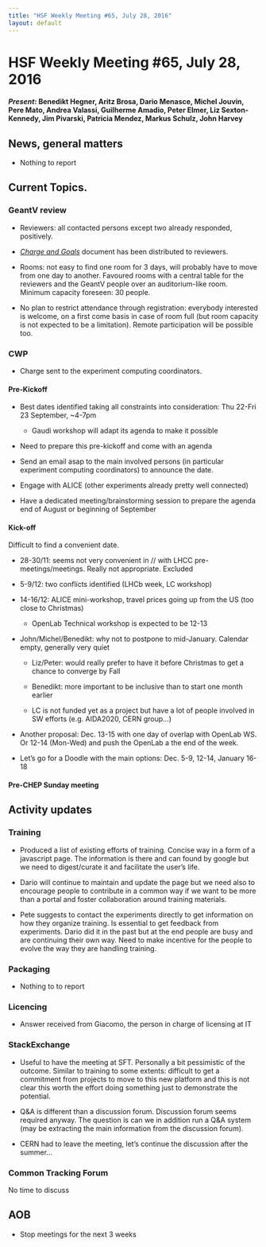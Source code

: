 ```yaml
---
title: "HSF Weekly Meeting #65, July 28, 2016"
layout: default
---
```


# HSF Weekly Meeting #65, July 28, 2016

#### *Present*: Benedikt Hegner, Aritz Brosa, Dario Menasce, Michel Jouvin, Pere Mato, Andrea Valassi, Guilherme Amadio, Peter Elmer, Liz Sexton-Kennedy, Jim Pivarski, Patricia Mendez, Markus Schulz, John Harvey

## News, general matters

-   Nothing to report

## Current Topics.

### GeantV review

-   Reviewers: all contacted persons except two already responded, positively.

-   [*Charge and Goals*](https://docs.google.com/document/d/104EPbRpOC6cqCtDF4tzHLE0KSrvlL2Ic_xexiDfYtO0/edit?usp=sharing) document has been distributed to reviewers.

-   Rooms: not easy to find one room for 3 days, will probably have to move from one day to another. Favoured rooms with a central table for the reviewers and the GeantV people over an auditorium-like room. Minimum capacity foreseen: 30 people.

-   No plan to restrict attendance through registration: everybody interested is welcome, on a first come basis in case of room full (but room capacity is not expected to be a limitation). Remote participation will be possible too.

### CWP

-   Charge sent to the experiment computing coordinators.

#### Pre-Kickoff

-   Best dates identified taking all constraints into consideration: Thu 22-Fri 23 September, ~4-7pm

    -   Gaudi workshop will adapt its agenda to make it possible

-   Need to prepare this pre-kickoff and come with an agenda

-   Send an email asap to the main involved persons (in particular experiment computing coordinators) to announce the date.

-   Engage with ALICE (other experiments already pretty well connected)

-   Have a dedicated meeting/brainstorming session to prepare the agenda end of August or beginning of September

#### Kick-off

Difficult to find a convenient date.

-   28-30/11: seems not very convenient in // with LHCC pre-meetings/meetings. Really not appropriate. Excluded

-   5-9/12: two conflicts identified (LHCb week, LC workshop)

-   14-16/12: ALICE mini-workshop, travel prices going up from the US (too close to Christmas)

    -   OpenLab Technical workshop is expected to be 12-13

-   John/Michel/Benedikt: why not to postpone to mid-January. Calendar empty, generally very quiet

    -   Liz/Peter: would really prefer to have it before Christmas to get a chance to converge by Fall

    -   Benedikt: more important to be inclusive than to start one month earlier

    -   LC is not funded yet as a project but have a lot of people involved in SW efforts (e.g. AIDA2020, CERN group…)

-   Another proposal: Dec. 13-15 with one day of overlap with OpenLab WS. Or 12-14 (Mon-Wed) and push the OpenLab a the end of the week.

-   Let’s go for a Doodle with the main options: Dec. 5-9, 12-14, January 16-18

#### Pre-CHEP Sunday meeting

## Activity updates

### Training

-   Produced a list of existing efforts of training. Concise way in a form of a javascript page. The information is there and can found by google but we need to digest/curate it and facilitate the user’s life.

-   Dario will continue to maintain and update the page but we need also to encourage people to contribute in a common way if we want to be more than a portal and foster collaboration around training materials.

-   Pete suggests to contact the experiments directly to get information on how they organize training. Is essential to get feedback from experiments. Dario did it in the past but at the end people are busy and are continuing their own way. Need to make incentive for the people to evolve the way they are handling training.

### Packaging

-   Nothing to to report

### Licencing

-   Answer received from Giacomo, the person in charge of licensing at IT

### StackExchange

-   Useful to have the meeting at SFT. Personally a bit pessimistic of the outcome. Similar to training to some extents: difficult to get a commitment from projects to move to this new platform and this is not clear this worth the effort doing something just to demonstrate the potential.

-   Q&A is different than a discussion forum. Discussion forum seems required anyway. The question is can we in addition run a Q&A system (may be extracting the main information from the discussion forum).

-   CERN had to leave the meeting, let’s continue the discussion after the summer...

### Common Tracking Forum

No time to discuss

## AOB

-   Stop meetings for the next 3 weeks



